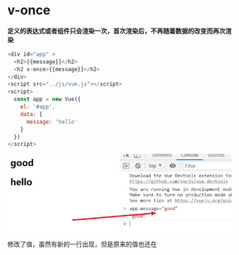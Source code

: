 # v-once

**定义的表达式或者组件只会渲染一次，首次渲染后，不再随着数据的改变而再次渲染**

```javascript
<div id="app" >
  <h2>{{message}}</h2>
  <h2 v-once>{{message}}</h2>
</div>
<script src="../js/vue.js"></script>
<script>
  const app = new Vue({
    el: '#app',
    data: {
      message: 'hello'
    }
  })
</script>
```

![](_attachments/old/2022-08-12-17-42-50.png)

修改了值，虽然有新的一行出现，但是原来的值也还在